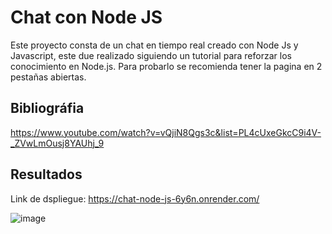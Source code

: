 # Chat con Node JS
Este proyecto consta de un chat en tiempo real creado con Node Js y Javascript, este due realizado siguiendo un tutorial para reforzar los conocimiento en Node.js.
Para probarlo se recomienda tener la pagina en 2 pestañas abiertas.

## Bibliográfia

https://www.youtube.com/watch?v=vQjiN8Qgs3c&list=PL4cUxeGkcC9i4V-_ZVwLmOusj8YAUhj_9


## Resultados
Link de dspliegue: https://chat-node-js-6y6n.onrender.com/

![image](https://github.com/guzhdz/Trabajo-04/assets/89165084/f8c6a62c-8701-457e-9a78-3384c51729d5)

